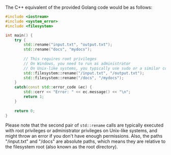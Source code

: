  The C++ equivalent of the provided Golang code would be as follows:

```cpp
#include <iostream>
#include <system_error>
#include <filesystem>

int main() {
    try {
        std::rename("input.txt", "output.txt");
        std::rename("docs", "mydocs");
        
        // This requires root privileges
        // On Windows, you need to run as administrator 
        // On Unix-like systems, you typically use sudo or a similar command to run with root permissions
        std::filesystem::rename("/input.txt", "/output.txt");
        std::filesystem::rename("/docs", "/mydocs");
    }
    catch(const std::error_code &ec) {
        std::cerr << "Error: " << ec.message() << "\n";
        return 1;
    }
    
    return 0;
}
```
Please note that the second pair of `std::rename` calls are typically executed with root privileges or administrator privileges on Unix-like systems, and might throw an error if you don't have enough permissions. Also, the paths "/input.txt" and "/docs" are absolute paths, which means they are relative to the filesystem root (also known as the root directory).
